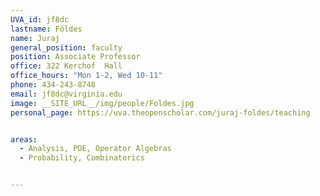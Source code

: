 ```yaml
---
UVA_id: jf8dc
lastname: Földes
name: Juraj
general_position: faculty
position: Associate Professor
office: 322 Kerchof  Hall
office_hours: "Mon 1-2, Wed 10-11"
phone: 434-243-8748
email: jf8dc@virginia.edu
image: __SITE_URL__/img/people/Foldes.jpg
personal_page: https://uva.theopenscholar.com/juraj-foldes/teaching


areas:
  - Analysis, PDE, Operator Algebras
  - Probability, Combinatorics


---
```

